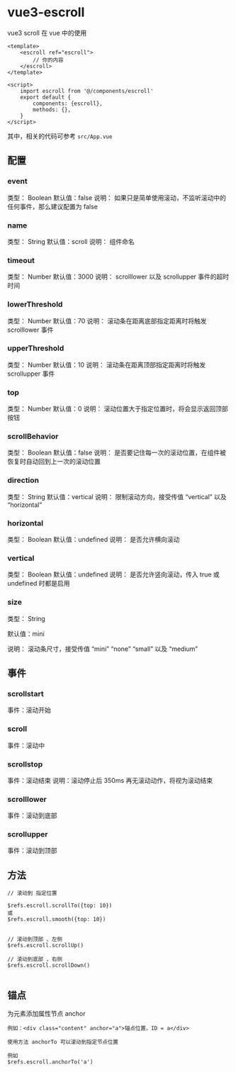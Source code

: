 # vue3-escroll
vue3 scroll 在 vue 中的使用

```
<template>
    <escroll ref="escroll">
        // 你的内容
    </escroll>
</template>

<script>
    import escroll from '@/components/escroll'
    export default {
        components: {escroll},
        methods: {},
    }
</script>
```

其中，相关的代码可参考 `src/App.vue`


## 配置

### event
类型：  Boolean
默认值：false
说明：  如果只是简单使用滚动，不监听滚动中的任何事件，那么建议配置为 false

### name
类型：  String
默认值：scroll
说明：  组件命名

### timeout
类型：  Number
默认值：3000
说明：  scrolllower 以及 scrollupper 事件的超时时间

### lowerThreshold
类型：  Number
默认值：70
说明：  滚动条在距离底部指定距离时将触发 scrolllower 事件

### upperThreshold
类型：  Number
默认值：10
说明：  滚动条在距离顶部指定距离时将触发 scrollupper 事件

### top
类型：  Number
默认值：0
说明：  滚动位置大于指定位置时，将会显示返回顶部按钮

### scrollBehavior
类型：  Boolean
默认值：false
说明：  是否要记住每一次的滚动位置，在组件被恢复时自动回到上一次的滚动位置

### direction
类型：  String
默认值：vertical
说明：  限制滚动方向，接受传值 “vertical” 以及 “horizontal”

### horizontal
类型：  Boolean
默认值：undefined
说明：  是否允许横向滚动

### vertical
类型：  Boolean
默认值：undefined
说明：  是否允许竖向滚动，传入 true 或 undefined 时都是启用

### size
类型：  String

默认值：mini

说明：  滚动条尺寸，接受传值 “mini” “none” “small” 以及 “medium”



##  事件

### scrollstart
事件：滚动开始

### scroll
事件：滚动中

### scrollstop
事件：滚动结束
说明：滚动停止后 350ms 再无滚动动作，将视为滚动结束

### scrolllower
事件：滚动到底部

### scrollupper
事件：滚动到顶部



## 方法

```
// 滚动到 指定位置

$refs.escroll.scrollTo({top: 10})
或
$refs.escroll.smooth({top: 10})


// 滚动到顶部 、左侧
$refs.escroll.scrollUp()

// 滚动到底部 、右侧
$refs.escroll.scrollDown()


```


## 锚点

为元素添加属性节点 anchor

```
例如：<div class="content" anchor="a">锚点位置，ID = a</div>

使用方法 anchorTo 可以滚动到指定节点位置

例如
$refs.escroll.anchorTo('a')
```